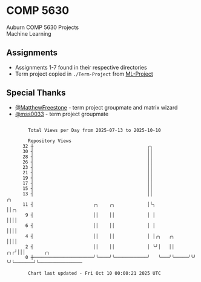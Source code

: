 # COMP 5630
Auburn COMP 5630 Projects  
Machine Learning

## Assignments
- Assignments 1-7 found in their respective directories
- Term project copied in `./Term-Project` from [ML-Project](https://github.com/wumphlett/ML-Project)

## Special Thanks
- [@MatthewFreestone](https://github.com/MatthewFreestone) - term project groupmate and matrix wizard
- [@mss0033](https://github.com/mss0033) - term project groupmate

```

        Total Views per Day from 2025-07-13 to 2025-10-10

        Repository Views
      32 ┼                                          ╭╮
      30 ┤                                          ││
      28 ┤                                          ││
      26 ┤                                          ││
      23 ┤                                          ││
      21 ┤                                          ││
      19 ┤                                          ││
      17 ┤                                          ││
      15 ┤                                          ││
      13 ┤                                          ││                ╭╮
      11 ┤                      ╭╮    ╭╮            │╰╮               ││╭╮
       9 ┤                      ││    ││            │ │               ││││
       6 ┤                      ││    ││            │ │               ││││
       4 ┤                      ││    ││            │ │╭╮   ╭╮        ││││
       2 ┤                      ││    ││            │ ╰╯│   ││     ╭╮╭╯│││       ╭╮
       0 ┼──────────────────────╯╰────╯╰────────────╯   ╰───╯╰─────╯╰╯ ╰╯╰───────╯╰────────────────

        Chart last updated - Fri Oct 10 00:00:21 2025 UTC
        
```
